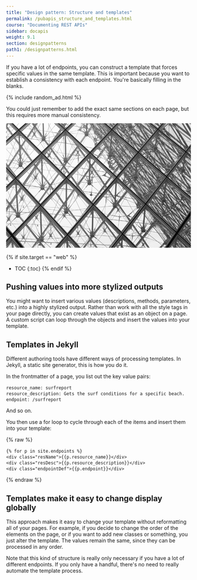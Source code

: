 ```yaml
---
title: "Design pattern: Structure and templates"
permalink: /pubapis_structure_and_templates.html
course: "Documenting REST APIs"
sidebar: docapis
weight: 9.1
section: designpatterns
path1: /designpatterns.html
---
```


If you have a lot of endpoints, you can construct a template that forces specific values in the same template. This is important because you want to establish a consistency with each endpoint. You're basically filling in the blanks.

{% include random_ad.html %}

You could just remember to add the exact same sections on each page, but this requires more manual consistency.

<a href="https://flic.kr/p/oFD6MM"><img src="images/structure.png" alt="Structure, by Rafal Zych" /></a>

{% if site.target == "web" %}
* TOC
{:toc}
{% endif %}

## Pushing values into more stylized outputs

You might want to insert various values (descriptions, methods, parameters, etc.) into a highly stylized output. Rather than work with all the style tags in your page directly, you can create values that exist as an object on a page. A custom script can loop through the objects and insert the values into your template.

## Templates in Jekyll

Different authoring tools have different ways of processing templates. In Jekyll, a static site generator, this is how you do it.

In the frontmatter of a page, you list out the key value pairs:

```
resource_name: surfreport
resource_description: Gets the surf conditions for a specific beach.
endpoint: /surfreport
```

And so on.

You then use a for loop to cycle through each of the items and insert them into your template:

{% raw %}
```liquid
{% for p in site.endpoints %}
<div class="resName">{{p.resource_name}}</div>
<div class="resDesc">{{p.resource_description}}</div>
<div class="endpointDef">{{p.endpoint}}</div>
```
{% endraw %}

## Templates make it easy to change display globally

This approach makes it easy to change your template without reformatting all of your pages. For example, if you decide to change the order of the elements on the page, or if you want to add new classes or something, you just alter the template. The values remain the same, since they can be processed in any order.

Note that this kind of structure is really only necessary if you have a lot of different endpoints. If you only have a handful, there's no need to really automate the template process.
